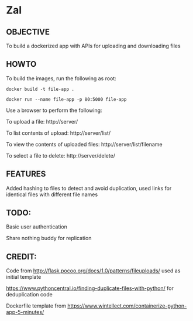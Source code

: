 # Zal


## OBJECTIVE
To build a dockerized app with APIs for uploading and downloading files  

## HOWTO  
To build the images, run the following as root:

`docker build -t file-app .`  

`docker run --name file-app -p 80:5000 file-app`

Use a browser to perform the following:

To upload a file:
http://server/

To list contents of upload:
http://server/list/

To view the contents of uploaded files:
http://server/list/filename

To select a file to delete:
http://server/delete/

## FEATURES  
Added hashing to files to detect and avoid duplication, used links for identical files with different file names  

##  TODO:  
Basic user authentication  

Share nothing buddy for replication  


## CREDIT:  
Code from http://flask.pocoo.org/docs/1.0/patterns/fileuploads/ used as initial template  

https://www.pythoncentral.io/finding-duplicate-files-with-python/ for deduplication code  

Dockerfile template from https://www.wintellect.com/containerize-python-app-5-minutes/
